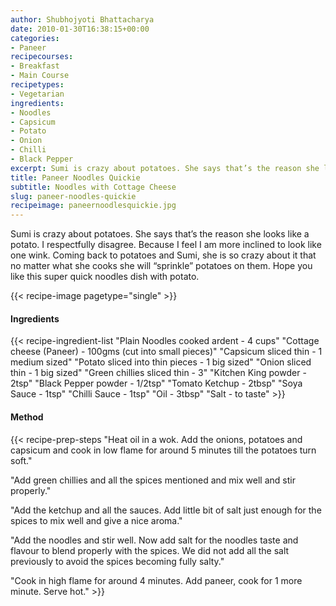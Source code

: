 ```yaml
---
author: Shubhojyoti Bhattacharya
date: 2010-01-30T16:38:15+00:00
categories:
- Paneer
recipecourses:
- Breakfast
- Main Course
recipetypes:
- Vegetarian
ingredients:
- Noodles
- Capsicum
- Potato
- Onion
- Chilli
- Black Pepper
excerpt: Sumi is crazy about potatoes. She says that’s the reason she looks like a potato. I respectfully disagree. Because I feel I am more inclined to look like one wink. Coming back to potatoes and Sumi, she is so crazy about it that no matter what she cooks she will “sprinkle” potatoes on them. Hope you like this super quick noodles dish with potato.
title: Paneer Noodles Quickie
subtitle: Noodles with Cottage Cheese
slug: paneer-noodles-quickie
recipeimage: paneernoodlesquickie.jpg
---
```


Sumi is crazy about potatoes. She says that’s the reason she looks like a potato. I respectfully disagree. Because I feel I am more inclined to look like one wink. Coming back to potatoes and Sumi, she is so crazy about it that no matter what she cooks she will “sprinkle” potatoes on them. Hope you like this super quick noodles dish with potato.

{{< recipe-image pagetype="single" >}}

#### Ingredients

{{< recipe-ingredient-list
"Plain Noodles cooked ardent - 4 cups"
"Cottage cheese (Paneer) - 100gms (cut into small pieces)"
"Capsicum sliced thin - 1 medium sized"
"Potato sliced into thin pieces - 1 big sized"
"Onion sliced thin - 1 big sized"
"Green chillies sliced thin - 3"
"Kitchen King powder - 2tsp"
"Black Pepper powder - 1/2tsp"
"Tomato Ketchup - 2tbsp"
"Soya Sauce - 1tsp"
"Chilli Sauce - 1tsp"
"Oil - 3tbsp"
"Salt - to taste" >}}

#### Method

{{< recipe-prep-steps
"Heat oil in a wok. Add the onions, potatoes and capsicum and cook in low flame for around 5 minutes till the potatoes turn soft."

"Add green chillies and all the spices mentioned and mix well and stir properly."

"Add the ketchup and all the sauces. Add little bit of salt just enough for the spices to mix well and give a nice aroma."

"Add the noodles and stir well. Now add salt for the noodles taste and flavour to blend properly with the spices. We did not add all the salt previously to avoid the spices becoming fully salty."

"Cook in high flame for around 4 minutes. Add paneer, cook for 1 more minute. Serve hot." >}}
